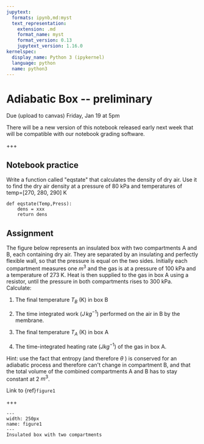 ```yaml
---
jupytext:
  formats: ipynb,md:myst
  text_representation:
    extension: .md
    format_name: myst
    format_version: 0.13
    jupytext_version: 1.16.0
kernelspec:
  display_name: Python 3 (ipykernel)
  language: python
  name: python3
---
```


# Adiabatic Box -- preliminary

Due (upload to canvas) Friday, Jan 19 at 5pm

There will be a new version of this notebook released early next week that will be compatible with our notebook grading software.

+++

## Notebook practice

    
Write a function called "eqstate" that calculates the density of dry air.  Use it to find the dry air density
at a pressure of 80 kPa and temperatures of temp=[270, 280, 290] K

```{code-cell} ipython3
def eqstate(Temp,Press):
    dens = xxx
    return dens
```

## Assignment

The figure below represents an insulated box with two
compartments A and B, each containing dry air. They are separated by
an insulating and perfectly flexible wall, so that the pressure is
equal on the two sides. Initially each compartment measures one $m^3$ and
the gas is at a pressure of 100 kPa and a temperature of 273 K. Heat
is then supplied to the gas in box A using a resistor, until the
pressure in both compartments rises to 300 kPa. Calculate:

1. The final temperature  $T_B$ (K) in box B

2. The time integrated work ($J\,kg^{-1}$) performed on the air in B by the
   membrane.

3. The final temperature $T_A$ (K) in box A

4. The time-integrated heating rate ($J kg^{-1}$) of the gas in box A.

Hint: use the fact that entropy (and therefore $\theta$ ) is conserved for an adiabatic process and therefore can't change in compartment B, and
that the total volume of the combined compartments A and B has to stay constant at 2 $m^3$.

Link to {ref}`figure1`

+++

```{figure} images/insulated_box.png
---
width: 250px
name: figure1
---
Insulated box with two compartments
```

```{code-cell} ipython3

```

